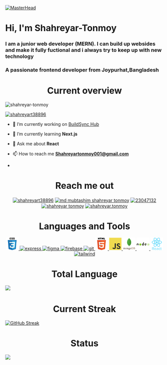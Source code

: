 [![MasterHead](https://camo.githubusercontent.com/ba9f3bd30647e352a3f5e1e45eb45c6ec7bad6155cd16aaedf4a426738da0ca5/68747470733a2f2f696e646f616e616c79746963612e636f6d2f7374617469632f696d616765732f62616e6e6572722e676966)](https://www.facebook.com/profile.php?id=100019141502263)
<h1>Hi, I'm Shahreyar-Tonmoy</h1>
<h3>I am a junior web developer (MERN). I can build up websides and make it fully fuctional and i always try to keep up with new technology</h3>
<h3>A passionate frontend developer from Joypurhat,Bangladesh</h3>

<h1 align="center">Current overview</h1>
<p align="left"> <img src="https://komarev.com/ghpvc/?username=shahreyar-tonmoy&label=Profile%20views&color=0e75b6&style=flat" alt="shahreyar-tonmoy" /> </p>

<p align="left"> <a href="https://twitter.com/shahreyart38896" target="blank"><img src="https://img.shields.io/twitter/follow/shahreyart38896?logo=twitter&style=for-the-badge" alt="shahreyart38896" /></a> </p>

- 🔭 I’m currently working on [BuildSync Hub](https://comfy-eclair-fabcdd.netlify.app/)

- 🌱 I’m currently learning **Next.js**

- 💬 Ask me about **React**

- 📫 How to reach me **Shahreyartonmoy001@gmail.com**
- 
<h1 align="center">Reach me out</h1>

<p align="center">
<a href="https://twitter.com/shahreyart38896" target="blank"><img align="center" src="https://raw.githubusercontent.com/rahuldkjain/github-profile-readme-generator/master/src/images/icons/Social/twitter.svg" alt="shahreyart38896" height="30" width="40" /></a>
<a href="https://www.linkedin.com/in/md-mubtashim-shahreyar-tonmoy/" target="blank"><img align="center" src="https://raw.githubusercontent.com/rahuldkjain/github-profile-readme-generator/master/src/images/icons/Social/linked-in-alt.svg" alt="md mubtashim shahreyar tonmoy" height="30" width="40" /></a>
<a href="https://stackoverflow.com/users/23047132" target="blank"><img align="center" src="https://raw.githubusercontent.com/rahuldkjain/github-profile-readme-generator/master/src/images/icons/Social/stack-overflow.svg" alt="23047132" height="30" width="40" /></a>
<a href="https://fb.com/shahreyar tonmoy" target="blank"><img align="center" src="https://raw.githubusercontent.com/rahuldkjain/github-profile-readme-generator/master/src/images/icons/Social/facebook.svg" alt="shahreyar tonmoy" height="30" width="40" /></a>
<a href="https://instagram.com/shahreyar.tonmoy" target="blank"><img align="center" src="https://raw.githubusercontent.com/rahuldkjain/github-profile-readme-generator/master/src/images/icons/Social/instagram.svg" alt="shahreyar.tonmoy" height="30" width="40" /></a>
</p>

<h1 align="center">Languages and Tools</h1>



<p align="center"> <a href="https://www.w3schools.com/css/" target="_blank" rel="noreferrer"> <img src="https://raw.githubusercontent.com/devicons/devicon/master/icons/css3/css3-original-wordmark.svg" alt="css3" width="40" height="40"/> </a> <a href="https://expressjs.com" target="_blank" rel="noreferrer"> <img src="https://e7.pngegg.com/pngimages/925/447/png-clipart-express-js-node-js-javascript-mongodb-node-js-text-trademark.png" alt="express" width="40" height="40"/> </a> <a href="https://www.figma.com/" target="_blank" rel="noreferrer"> <img src="https://www.vectorlogo.zone/logos/figma/figma-icon.svg" alt="figma" width="40" height="40"/> </a> <a href="https://firebase.google.com/" target="_blank" rel="noreferrer"> <img src="https://www.vectorlogo.zone/logos/firebase/firebase-icon.svg" alt="firebase" width="40" height="40"/> </a> <a href="https://git-scm.com/" target="_blank" rel="noreferrer"> <img src="https://www.vectorlogo.zone/logos/git-scm/git-scm-icon.svg" alt="git" width="40" height="40"/> </a> <a href="https://www.w3.org/html/" target="_blank" rel="noreferrer"> <img src="https://raw.githubusercontent.com/devicons/devicon/master/icons/html5/html5-original-wordmark.svg" alt="html5" width="40" height="40"/> </a> <a href="https://developer.mozilla.org/en-US/docs/Web/JavaScript" target="_blank" rel="noreferrer"> <img src="https://raw.githubusercontent.com/devicons/devicon/master/icons/javascript/javascript-original.svg" alt="javascript" width="40" height="40"/> </a> <a href="https://www.mongodb.com/" target="_blank" rel="noreferrer"> <img src="https://raw.githubusercontent.com/devicons/devicon/master/icons/mongodb/mongodb-original-wordmark.svg" alt="mongodb" width="40" height="40"/> </a> <a href="https://nodejs.org" target="_blank" rel="noreferrer"> <img src="https://raw.githubusercontent.com/devicons/devicon/master/icons/nodejs/nodejs-original-wordmark.svg" alt="nodejs" width="40" height="40"/> </a> <a href="https://reactjs.org/" target="_blank" rel="noreferrer"> <img src="https://raw.githubusercontent.com/devicons/devicon/master/icons/react/react-original-wordmark.svg" alt="react" width="40" height="40"/> </a> <a href="https://tailwindcss.com/" target="_blank" rel="noreferrer"> <img src="https://www.vectorlogo.zone/logos/tailwindcss/tailwindcss-icon.svg" alt="tailwind" width="40" height="40"/> </a> </p>



<h1 align="center">Total Language</h1>


  
  ![](http://github-profile-summary-cards.vercel.app/api/cards/repos-per-language?username=Shahreyar-Tonmoy&theme=gruvbox)
  


<h1 align="center">Current Streak</h1>

[![GitHub Streak](https://github-readme-streak-stats.herokuapp.com?user=Shahreyar-Tonmoy&theme=gruvbox-duo)](https://git.io/streak-stats)

<h1 align="center">Status</h1>

![](http://github-profile-summary-cards.vercel.app/api/cards/profile-details?username=Shahreyar-Tonmoy&theme=gruvbox)


